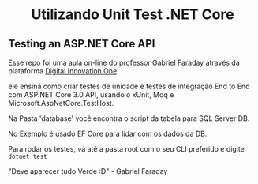 <h1 align="center">Utilizando Unit Test .NET Core</h1>

## Testing an ASP.NET Core API

Esse repo foi uma aula on-line do professor Gabriel Faraday através da plataforma 
[Digital Innovation One](https://digitalinnovation.one/sign-up?ref=QFX2ZVP4RU)

ele ensina como criar testes de unidade e testes de integração End to End com ASP.NET Core 3.0 API,
usando o xUnit, Moq e Microsoft.AspNetCore.TestHost.

Na Pasta 'database' você encontra o script da tabela para SQL Server DB.

No Exemplo é usado EF Core para lidar com os dados da DB.

Para rodar os testes, vá até a pasta root com o seu CLI preferido e digite
`dotnet test`

"Deve aparecer tudo Verde :D" - Gabriel Faraday
